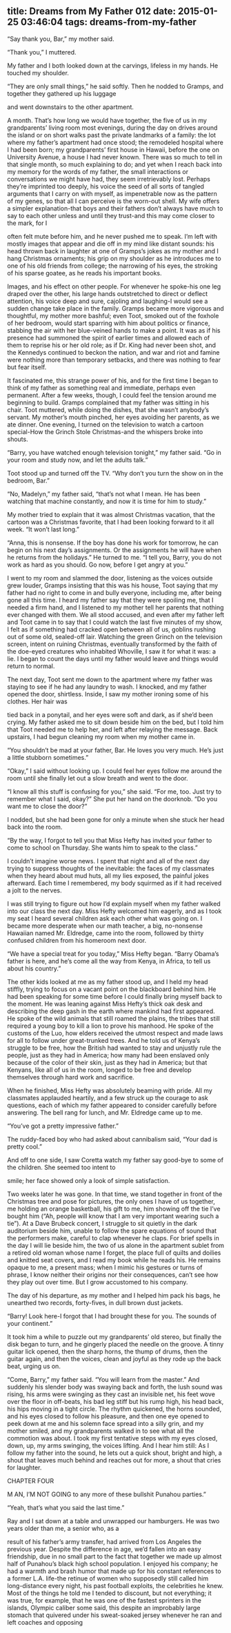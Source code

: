 title: Dreams from My Father 012
date: 2015-01-25 03:46:04
tags: dreams-from-my-father
---

“Say thank you, Bar,” my mother said.

“Thank you,” I muttered.

My father and I both looked down at the carvings, lifeless in my hands. He touched my shoulder.

“They are only small things,” he said softly. Then he nodded to Gramps, and together they gathered up his luggage

and went downstairs to the other apartment.

A month. That’s how long we would have together, the five of us in my grandparents’ living room most evenings, during the day on drives around the island or on short walks past the private landmarks of a family: the lot where my father’s apartment had once stood; the remodeled hospital where I had been born; my grandparents’ first house in Hawaii, before the one on University Avenue, a house I had never known. There was so much to tell in that single month, so much explaining to do; and yet when I reach back into my memory for the words of my father, the small interactions or conversations we might have had, they seem irretrievably lost. Perhaps they’re imprinted too deeply, his voice the seed of all sorts of tangled arguments that I carry on with myself, as impenetrable now as the pattern of my genes, so that all I can perceive is the worn-out shell. My wife offers a simpler explanation-that boys and their fathers don’t always have much to say to each other unless and until they trust-and this may come closer to the mark, for I

often felt mute before him, and he never pushed me to speak. I’m left with mostly images that appear and die off in my mind like distant sounds: his head thrown back in laughter at one of Gramps’s jokes as my mother and I hang Christmas ornaments; his grip on my shoulder as he introduces me to one of his old friends from college; the narrowing of his eyes, the stroking of his sparse goatee, as he reads his important books.

Images, and his effect on other people. For whenever he spoke-his one leg draped over the other, his large hands outstretched to direct or deflect attention, his voice deep and sure, cajoling and laughing-I would see a sudden change take place in the family. Gramps became more vigorous and thoughtful, my mother more bashful; even Toot, smoked out of the foxhole of her bedroom, would start sparring with him about politics or finance, stabbing the air with her blue-veined hands to make a point. It was as if his presence had summoned the spirit of earlier times and allowed each of them to reprise his or her old role; as if Dr. King had never been shot, and the Kennedys continued to beckon the nation, and war and riot and famine were nothing more than temporary setbacks, and there was nothing to fear but fear itself.

It fascinated me, this strange power of his, and for the first time I began to think of my father as something real and immediate, perhaps even permanent. After a few weeks, though, I could feel the tension around me beginning to build. Gramps complained that my father was sitting in his chair. Toot muttered, while doing the dishes, that she wasn’t anybody’s servant. My mother’s mouth pinched, her eyes avoiding her parents, as we ate dinner. One evening, I turned on the television to watch a cartoon special-How the Grinch Stole Christmas-and the whispers broke into shouts.

“Barry, you have watched enough television tonight,” my father said. “Go in your room and study now, and let the adults talk.”

Toot stood up and turned off the TV. “Why don’t you turn the show on in the bedroom, Bar.”

“No, Madelyn,” my father said, “that’s not what I mean. He has been watching that machine constantly, and now it is time for him to study.”

My mother tried to explain that it was almost Christmas vacation, that the cartoon was a Christmas favorite, that I had been looking forward to it all week. “It won’t last long.”

“Anna, this is nonsense. If the boy has done his work for tomorrow, he can begin on his next day’s assignments. Or the assignments he will have when he returns from the holidays.” He turned to me. “I tell you, Barry, you do not work as hard as you should. Go now, before I get angry at you.”

I went to my room and slammed the door, listening as the voices outside grew louder, Gramps insisting that this was his house, Toot saying that my father had no right to come in and bully everyone, including me, after being gone all this time. I heard my father say that they were spoiling me, that I needed a firm hand, and I listened to my mother tell her parents that nothing ever changed with them. We all stood accused, and even after my father left and Toot came in to say that I could watch the last five minutes of my show, I felt as if something had cracked open between all of us, goblins rushing out of some old, sealed-off lair. Watching the green Grinch on the television screen, intent on ruining Christmas, eventually transformed by the faith of the doe-eyed creatures who inhabited Whoville, I saw it for what it was: a lie. I began to count the days until my father would leave and things would return to normal.

The next day, Toot sent me down to the apartment where my father was staying to see if he had any laundry to wash. I knocked, and my father opened the door, shirtless. Inside, I saw my mother ironing some of his clothes. Her hair was

tied back in a ponytail, and her eyes were soft and dark, as if she’d been crying. My father asked me to sit down beside him on the bed, but I told him that Toot needed me to help her, and left after relaying the message. Back upstairs, I had begun cleaning my room when my mother came in.

“You shouldn’t be mad at your father, Bar. He loves you very much. He’s just a little stubborn sometimes.”

“Okay,” I said without looking up. I could feel her eyes follow me around the room until she finally let out a slow breath and went to the door.

“I know all this stuff is confusing for you,” she said. “For me, too. Just try to remember what I said, okay?” She put her hand on the doorknob. “Do you want me to close the door?”

I nodded, but she had been gone for only a minute when she stuck her head back into the room.

“By the way, I forgot to tell you that Miss Hefty has invited your father to come to school on Thursday. She wants him to speak to the class.”

I couldn’t imagine worse news. I spent that night and all of the next day trying to suppress thoughts of the inevitable: the faces of my classmates when they heard about mud huts, all my lies exposed, the painful jokes afterward. Each time I remembered, my body squirmed as if it had received a jolt to the nerves.

I was still trying to figure out how I’d explain myself when my father walked into our class the next day. Miss Hefty welcomed him eagerly, and as I took my seat I heard several children ask each other what was going on. I became more desperate when our math teacher, a big, no-nonsense Hawaiian named Mr. Eldredge, came into the room, followed by thirty confused children from his homeroom next door.

“We have a special treat for you today,” Miss Hefty began. “Barry Obama’s father is here, and he’s come all the way from Kenya, in Africa, to tell us about his country.”

The other kids looked at me as my father stood up, and I held my head stiffly, trying to focus on a vacant point on the blackboard behind him. He had been speaking for some time before I could finally bring myself back to the moment. He was leaning against Miss Hefty’s thick oak desk and describing the deep gash in the earth where mankind had first appeared. He spoke of the wild animals that still roamed the plains, the tribes that still required a young boy to kill a lion to prove his manhood. He spoke of the customs of the Luo, how elders received the utmost respect and made laws for all to follow under great-trunked trees. And he told us of Kenya’s struggle to be free, how the British had wanted to stay and unjustly rule the people, just as they had in America; how many had been enslaved only because of the color of their skin, just as they had in America; but that Kenyans, like all of us in the room, longed to be free and develop themselves through hard work and sacrifice.

When he finished, Miss Hefty was absolutely beaming with pride. All my classmates applauded heartily, and a few struck up the courage to ask questions, each of which my father appeared to consider carefully before answering. The bell rang for lunch, and Mr. Eldredge came up to me.

“You’ve got a pretty impressive father.”

The ruddy-faced boy who had asked about cannibalism said, “Your dad is pretty cool.”

And off to one side, I saw Coretta watch my father say good-bye to some of the children. She seemed too intent to

smile; her face showed only a look of simple satisfaction.

Two weeks later he was gone. In that time, we stand together in front of the Christmas tree and pose for pictures, the only ones I have of us together, me holding an orange basketball, his gift to me, him showing off the tie I’ve bought him (“Ah, people will know that I am very important wearing such a tie”). At a Dave Brubeck concert, I struggle to sit quietly in the dark auditorium beside him, unable to follow the spare equations of sound that the performers make, careful to clap whenever he claps. For brief spells in the day I will lie beside him, the two of us alone in the apartment sublet from a retired old woman whose name I forget, the place full of quilts and doilies and knitted seat covers, and I read my book while he reads his. He remains opaque to me, a present mass; when I mimic his gestures or turns of phrase, I know neither their origins nor their consequences, can’t see how they play out over time. But I grow accustomed to his company.

The day of his departure, as my mother and I helped him pack his bags, he unearthed two records, forty-fives, in dull brown dust jackets.

“Barry! Look here-I forgot that I had brought these for you. The sounds of your continent.”

It took him a while to puzzle out my grandparents’ old stereo, but finally the disk began to turn, and he gingerly placed the needle on the groove. A tinny guitar lick opened, then the sharp horns, the thump of drums, then the guitar again, and then the voices, clean and joyful as they rode up the back beat, urging us on.

“Come, Barry,” my father said. “You will learn from the master.” And suddenly his slender body was swaying back and forth, the lush sound was rising, his arms were swinging as they cast an invisible net, his feet wove over the floor in off-beats, his bad leg stiff but his rump high, his head back, his hips moving in a tight circle. The rhythm quickened, the horns sounded, and his eyes closed to follow his pleasure, and then one eye opened to peek down at me and his solemn face spread into a silly grin, and my mother smiled, and my grandparents walked in to see what all the commotion was about. I took my first tentative steps with my eyes closed, down, up, my arms swinging, the voices lifting. And I hear him still: As I follow my father into the sound, he lets out a quick shout, bright and high, a shout that leaves much behind and reaches out for more, a shout that cries for laughter.

CHAPTER FOUR

M AN, I’M NOT GOING to any more of these bullshit Punahou parties.”

“Yeah, that’s what you said the last time.”

Ray and I sat down at a table and unwrapped our hamburgers. He was two years older than me, a senior who, as a

result of his father’s army transfer, had arrived from Los Angeles the previous year. Despite the difference in age, we’d fallen into an easy friendship, due in no small part to the fact that together we made up almost half of Punahou’s black high school population. I enjoyed his company; he had a warmth and brash humor that made up for his constant references to a former L.A. life-the retinue of women who supposedly still called him long-distance every night, his past football exploits, the celebrities he knew. Most of the things he told me I tended to discount, but not everything; it was true, for example, that he was one of the fastest sprinters in the islands, Olympic caliber some said, this despite an improbably large stomach that quivered under his sweat-soaked jersey whenever he ran and left coaches and opposing

